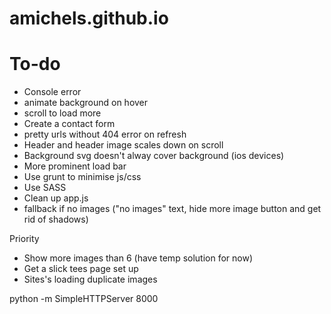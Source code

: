 # amichels.github.io

# To-do
* Console error
* animate background on hover
* scroll to load more
* Create a contact form
* pretty urls without 404 error on refresh
* Header and header image scales down on scroll
* Background svg doesn't alway cover background (ios devices)
* More prominent load bar
* Use grunt to minimise js/css
* Use SASS
* Clean up app.js
* fallback if no images ("no images" text, hide more image button and get rid of shadows)

Priority
* Show more images than 6 (have temp solution for now)
* Get a slick tees page set up
* Sites's loading duplicate images

python -m SimpleHTTPServer 8000